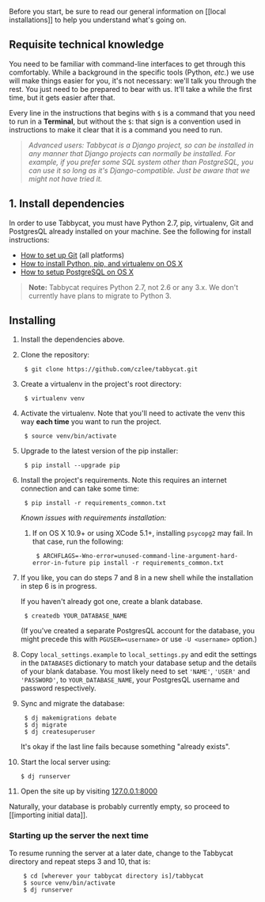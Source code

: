 Before you start, be sure to read our general information on [[local installations]] to help you understand what's going on.

## Requisite technical knowledge

You need to be familiar with command-line interfaces to get through this comfortably. While a background in the specific tools (Python, *etc.*) we use will make things easier for you, it's not necessary: we'll talk you through the rest. You just need to be prepared to bear with us. It'll take a while the first time, but it gets easier after that.

Every line in the instructions that begins with `$` is a command that you need to run in a **Terminal**, but without the `$`: that sign is a convention used in instructions to make it clear that it is a command you need to run.

> <i>Advanced users: Tabbycat is a Django project, so can be installed in any manner that Django projects can normally be installed. For example, if you prefer some SQL system other than PostgreSQL, you can use it so long as it's Django-compatible. Just be aware that we might not have tried it.</i></td></tr></table>

## 1. Install dependencies

In order to use Tabbycat, you must have Python 2.7, pip, virtualenv, Git and PostgresQL already installed on your machine. See the following for install instructions:

* [How to set up Git](https://help.github.com/articles/set-up-git) (all platforms)
* [How to install Python, pip, and virtualenv on OS X](http://docs.python-guide.org/en/latest/starting/install/osx/)
* [How to setup PostgreSQL on OS X](http://marcinkubala.wordpress.com/2013/11/11/postgresql-on-os-x-mavericks/)

> <strong>Note:</strong> Tabbycat requires Python 2.7, not 2.6 or any 3.x. We don't currently have plans to migrate to Python 3.</td></tr></table>

## Installing
1. Install the dependencies above.

2. Clone the repository:

        $ git clone https://github.com/czlee/tabbycat.git

3. Create a virtualenv in the project's root directory:

        $ virtualenv venv

4. Activate the virtualenv. Note that you'll need to activate the venv this way **each time** you want to run the project.

        $ source venv/bin/activate

5. Upgrade to the latest version of the pip installer:

        $ pip install --upgrade pip

6. Install the project's requirements. Note this requires an internet connection and can take some time:

        $ pip install -r requirements_common.txt

   *Known issues with requirements installation:*

    1. If on OS X 10.9+ or using XCode 5.1+, installing `psycopg2` may fail. In that case, run the following:

            $ ARCHFLAGS=-Wno-error=unused-command-line-argument-hard-error-in-future pip install -r requirements_common.txt

7. If you like, you can do steps 7 and 8 in a new shell while the installation in step 6 is in progress.

   If you haven't already got one, create a blank database.

        $ createdb YOUR_DATABASE_NAME

   (If you've created a separate PostgresQL account for the database, you might precede this with `PGUSER=<username>` or use `-U <username>` option.)

8. Copy ```local_settings.example``` to ```local_settings.py``` and edit the settings in the `DATABASES` dictionary to match your database setup and the details of your blank database.  You most likely need to set `'NAME'`, `'USER'` and `'PASSWORD'`, to `YOUR_DATABASE_NAME`, your PostgresQL username and password respectively.

9. Sync and migrate the database:

        $ dj makemigrations debate
        $ dj migrate
        $ dj createsuperuser

   It's okay if the last line fails because something "already exists".

10. Start the local server using:

        $ dj runserver

11. Open the site up by visiting [127.0.0.1:8000](http://127.0.0.1:8000/)

Naturally, your database is probably currently empty, so proceed to [[importing initial data]].

### Starting up the server the next time
To resume running the server at a later date, change to the Tabbycat directory and repeat steps 3 and 10, that is:

        $ cd [wherever your tabbycat directory is]/tabbycat
        $ source venv/bin/activate
        $ dj runserver